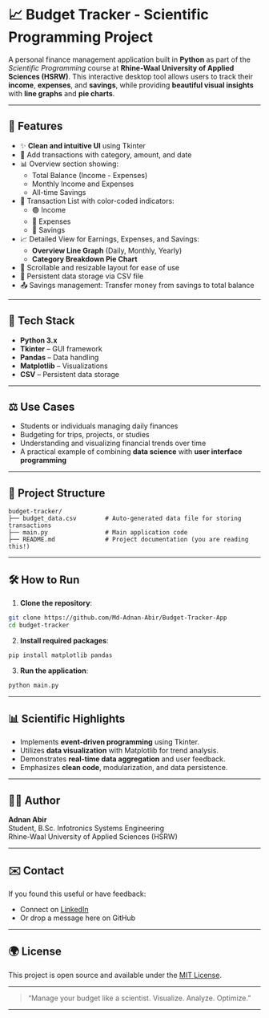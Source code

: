 # 📈 Budget Tracker - Scientific Programming Project

A personal finance management application built in **Python** as part of the *Scientific Programming* course at **Rhine-Waal University of Applied Sciences (HSRW)**. This interactive desktop tool allows users to track their **income**, **expenses**, and **savings**, while providing **beautiful visual insights** with **line graphs** and **pie charts**.

---

## 🌟 Features

- ✨ **Clean and intuitive UI** using Tkinter  
- 📅 Add transactions with category, amount, and date  
- 📊 Overview section showing:
  - Total Balance (Income - Expenses)
  - Monthly Income and Expenses
  - All-time Savings
- 🔄 Transaction List with color-coded indicators:
  - 🟢 Income
  - 🔴 Expenses
  - 🔵 Savings
- 📈 Detailed View for Earnings, Expenses, and Savings:
  - **Overview Line Graph** (Daily, Monthly, Yearly)
  - **Category Breakdown Pie Chart**
- 📆 Scrollable and resizable layout for ease of use
- 📁 Persistent data storage via CSV file
- 📤 Savings management: Transfer money from savings to total balance

---

## 🚀 Tech Stack

- **Python 3.x**
- **Tkinter** – GUI framework
- **Pandas** – Data handling
- **Matplotlib** – Visualizations
- **CSV** – Persistent data storage

---

## ⚖️ Use Cases

- Students or individuals managing daily finances
- Budgeting for trips, projects, or studies
- Understanding and visualizing financial trends over time
- A practical example of combining **data science** with **user interface programming**

---

## 📁 Project Structure

```
budget-tracker/
├── budget_data.csv        # Auto-generated data file for storing transactions
├── main.py                # Main application code
├── README.md              # Project documentation (you are reading this!)
```

---

## 🛠️ How to Run

1. **Clone the repository**:
```bash
git clone https://github.com/Md-Adnan-Abir/Budget-Tracker-App
cd budget-tracker
```

2. **Install required packages**:
```bash
pip install matplotlib pandas
```

3. **Run the application**:
```bash
python main.py
```

---


## 📊 Scientific Highlights

- Implements **event-driven programming** using Tkinter.
- Utilizes **data visualization** with Matplotlib for trend analysis.
- Demonstrates **real-time data aggregation** and user feedback.
- Emphasizes **clean code**, modularization, and data persistence.

---

## 👨‍🎓 Author

**Adnan Abir**  
Student, B.Sc. Infotronics Systems Engineering  
Rhine-Waal University of Applied Sciences (HSRW)

---

## ✉️ Contact

If you found this useful or have feedback:  
- Connect on [LinkedIn]([https://www.linkedin.com/in/your-profile](https://www.linkedin.com/in/md-adnan-abir/))  
- Or drop a message here on GitHub

---

## 🌍 License

This project is open source and available under the [MIT License](LICENSE).

---

> “Manage your budget like a scientist. Visualize. Analyze. Optimize.”

---
